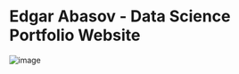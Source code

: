 # Edgar Abasov - Data Science Portfolio Website

![image](https://github.com/user-attachments/assets/efbb73b3-1ec0-4636-b90c-6e8902c9c099)
